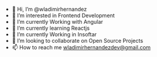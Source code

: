 - 👋 Hi, I’m @wladimirhernandez
- 👀 I’m interested in Frontend Development
- 🌱 I’m currently Working with Angular
- 🌱 I’m currently learning Reactjs
- 🌱 I’m currently Working in Insoftar
- 💞️ I’m looking to collaborate on Open Source Projects
- 📫 How to reach me wladimirhernandezdev@gmail.com

<!---
wladimirhernandez/wladimirhernandez is a ✨ special ✨ repository because its `README.md` (this file) appears on your GitHub profile.
You can click the Preview link to take a look at your changes.
--->
